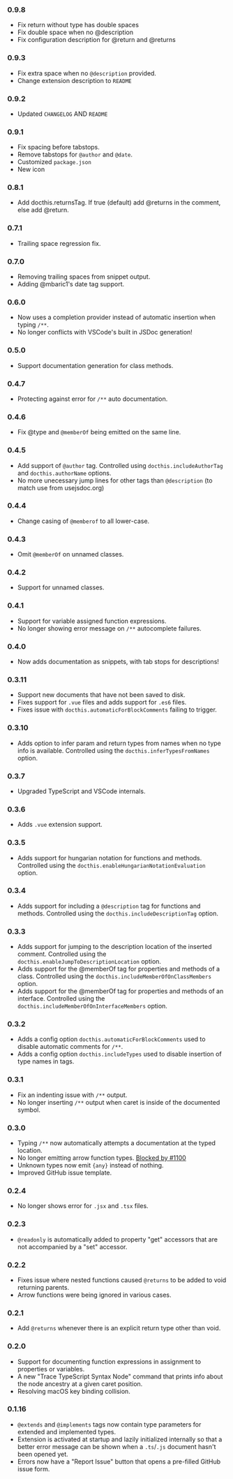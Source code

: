 ### 0.9.8
- Fix return without type has double spaces
- Fix double space when no @description
- Fix configuration description for @return and @returns

### 0.9.3
- Fix extra space when no `@description` provided.
- Change extension description to `README`

### 0.9.2
- Updated `CHANGELOG` AND `README`

### 0.9.1
- Fix spacing before tabstops.
- Remove tabstops for `@author` and `@date`.
- Customized `package.json`
- New icon

### 0.8.1
- Add docthis.returnsTag. If true (default) add @returns in the comment, else add @return.

### 0.7.1
- Trailing space regression fix.

### 0.7.0
- Removing trailing spaces from snippet output.
- Adding @mbaric1's date tag support.

### 0.6.0
- Now uses a completion provider instead of automatic insertion when typing `/**`.
- No longer conflicts with VSCode's built in JSDoc generation!

### 0.5.0
- Support documentation generation for class methods.

### 0.4.7
- Protecting against error for `/**` auto documentation.

### 0.4.6
- Fix @type and `@memberOf` being emitted on the same line.

### 0.4.5
- Add support of `@author` tag. Controlled using `docthis.includeAuthorTag` and `docthis.authorName` options.
- No more unecessary jump lines for other tags than `@description` (to match use from usejsdoc.org)

### 0.4.4
- Change casing of `@memberof` to all lower-case.

### 0.4.3
- Omit `@memberOf` on unnamed classes.

### 0.4.2
- Support for unnamed classes.

### 0.4.1
- Support for variable assigned function expressions.
- No longer showing error message on `/**` autocomplete failures.

### 0.4.0
- Now adds documentation as snippets, with tab stops for descriptions!

### 0.3.11
- Support new documents that have not been saved to disk.
- Fixes support for `.vue` files and adds support for `.es6` files.
- Fixes issue with `docthis.automaticForBlockComments` failing to trigger.

### 0.3.10
- Adds option to infer param and return types from names when no type info is available. Controlled using the `docthis.inferTypesFromNames` option.

### 0.3.7
- Upgraded TypeScript and VSCode internals.

### 0.3.6
- Adds `.vue` extension support.

### 0.3.5
- Adds support for hungarian notation for functions and methods. Controlled using the `docthis.enableHungarianNotationEvaluation` option.

### 0.3.4
- Adds support for including a `@description` tag for functions and methods. Controlled using the `docthis.includeDescriptionTag` option.

### 0.3.3
- Adds support for jumping to the description location of the inserted comment. Controlled using the `docthis.enableJumpToDescriptionLocation` option.
- Adds support for the @memberOf tag for properties and methods of a class. Controlled using the `docthis.includeMemberOfOnClassMembers` option.
- Adds support for the @memberOf tag for properties and methods of an interface. Controlled using the `docthis.includeMemberOfOnInterfaceMembers` option.

### 0.3.2
- Adds a config option `docthis.automaticForBlockComments` used to disable automatic comments for `/**`.
- Adds a config option `docthis.includeTypes` used to disable insertion of type names in tags.

### 0.3.1
- Fix an indenting issue with `/**` output.
- No longer inserting `/**` output when caret is inside of the documented symbol.

### 0.3.0
- Typing `/**` now automatically attempts a documentation at the typed location.
- No longer emitting arrow function types. [Blocked by #1100](https://github.com/jsdoc3/jsdoc/issues/1100)
- Unknown types now emit `{any}` instead of nothing.
- Improved GitHub issue template.

### 0.2.4
- No longer shows error for `.jsx` and `.tsx` files.

### 0.2.3
- `@readonly` is automatically added to property "get" accessors that are not accompanied by a "set" accessor.

### 0.2.2
- Fixes issue where nested functions caused `@returns` to be added to void returning parents.
- Arrow functions were being ignored in various cases.

### 0.2.1
- Add `@returns` whenever there is an explicit return type other than void.

### 0.2.0
- Support for documenting function expressions in assignment to properties or variables.
- A new "Trace TypeScript Syntax Node" command that prints info about the node ancestry at a given caret position.
- Resolving macOS key binding collision.

### 0.1.16
- `@extends` and `@implements` tags now contain type parameters for extended and implemented types.
- Extension is activated at startup and lazily initialized internally so that a better error message can be shown
  when a `.ts`/`.js` document hasn't been opened yet.
- Errors now have a "Report Issue" button that opens a pre-filled GitHub issue form.

